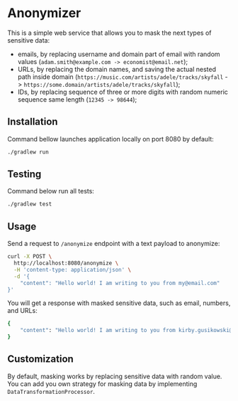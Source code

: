 # Anonymizer

This is a simple web service that allows you to mask the next types of sensitive data:
- emails, by replacing username and domain part of email with random values (`adam.smith@example.com -> economist@email.net`);
- URLs, by replacing the domain names, and saving the actual nested path inside domain (`https://music.com/artists/adele/tracks/skyfall` -> `https://some.domain/artists/adele/tracks/skyfall`);
- IDs, by replacing sequence of three or more digits with random numeric sequence same length (`12345 -> 98644`); 
## Installation

Command bellow launches application locally on port 8080 by default:

```bash
./gradlew run
```

## Testing

Command below run all tests:

```bash
./gradlew test
```

## Usage

Send a request to `/anonymize` endpoint with a text payload to anonymize:

```bash
curl -X POST \
  http://localhost:8080/anonymize \
  -H 'content-type: application/json' \
  -d '{
	"content": "Hello world! I am writing to you from my@email.com"
}'
```

You will get a response with masked sensitive data, such as email, numbers, and URLs:

```bash
{
    "content": "Hello world! I am writing to you from kirby.gusikowski@franecki.io"
}
```

## Customization

By default, masking works by replacing sensitive data with random value.
You can add you own strategy for masking data by implementing `DataTransformationProcessor`.
